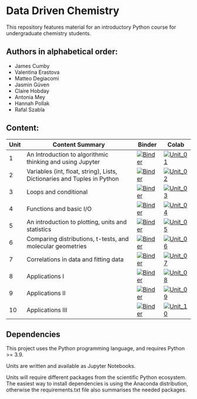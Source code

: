 # Data Driven Chemistry

This repository features material for an introductory Python course for undergraduate chemistry students. 

## Authors in alphabetical order:
- James Cumby
- Valentina Erastova
- Matteo Degiacomi
- Jasmin Güven
- Claire Hobday
- Antonia Mey
- Hannah Pollak
- Rafal Szabla
 

## Content:

| Unit | Content Summary                 | Binder    | Colab    |
|------|---------------------------------|-----------|----------|
| 1    | An Introduction to algorithmic thinking and using Jupyter              |[![Binder](https://mybinder.org/badge_logo.svg)](https://mybinder.org/v2/gh/Edinburgh-Chemistry-Teaching/Data-driven-chemistry/HEAD?labpath=Unit_01%2FUnit_01_problem_solving_I.ipynb)|[![Unit_01](https://colab.research.google.com/assets/colab-badge.svg)](https://colab.research.google.com/github/Edinburgh-Chemistry-Teaching/Data-driven-chemistry/blob/main/Unit_01/Unit_01_problem_solving_I.ipynb) |
| 2    | Variables (int, float, string), Lists, Dictionaries and Tuples in Python|[![Binder](https://mybinder.org/badge_logo.svg)](https://mybinder.org/v2/gh/Edinburgh-Chemistry-Teaching/Data-driven-chemistry/HEAD?labpath=Unit_02%2FUnit_02_variables_I.ipynb) |[![Unit_02](https://colab.research.google.com/assets/colab-badge.svg)](https://colab.research.google.com/github/Edinburgh-Chemistry-Teaching/Data-driven-chemistry/blob/main/Unit_02/Unit_02_variables_I.ipynb) |
| 3    | Loops and conditional                                                  | [![Binder](https://mybinder.org/badge_logo.svg)](https://mybinder.org/v2/gh/Edinburgh-Chemistry-Teaching/Data-driven-chemistry/HEAD?labpath=Unit_03%2FUnit_03_loops_I.ipynb)|[![Unit_03](https://colab.research.google.com/assets/colab-badge.svg)](https://colab.research.google.com/github/Edinburgh-Chemistry-Teaching/Data-driven-chemistry/blob/main/Unit_03/Unit_03_loops_I.ipynb) |  
| 4    | Functions and basic I/O                                       | [![Binder](https://mybinder.org/badge_logo.svg)](https://mybinder.org/v2/gh/Edinburgh-Chemistry-Teaching/Data-driven-chemistry/HEAD?labpath=Unit_04%2FUnit_04_functions_I.ipynb)|[![Unit_04](https://colab.research.google.com/assets/colab-badge.svg)](https://colab.research.google.com/github/Edinburgh-Chemistry-Teaching/Data-driven-chemistry/blob/main/Unit_04/Unit_04_functions_I.ipynb) | 
| 5    | An introduction to plotting, units and statistics                     | [![Binder](https://mybinder.org/badge_logo.svg)](https://mybinder.org/v2/gh/Edinburgh-Chemistry-Teaching/Data-driven-chemistry/HEAD?labpath=Unit_05%2FUnit_05_I_numerical_data.ipynb) |[![Unit_05](https://colab.research.google.com/assets/colab-badge.svg)](https://colab.research.google.com/github/Edinburgh-Chemistry-Teaching/Data-driven-chemistry/blob/main/Unit_05/iUnit_05_I_numerical_data.ipynb) | |
| 6    | Comparing distributions, t-tests, and molecular geometries           | [![Binder](https://mybinder.org/badge_logo.svg)](https://mybinder.org/v2/gh/Edinburgh-Chemistry-Teaching/Data-driven-chemistry/HEAD?labpath=Unit_06%2FUnit_06_statistics_I.ipynb) |[![Unit_06](https://colab.research.google.com/assets/colab-badge.svg)](https://colab.research.google.com/github/Edinburgh-Chemistry-Teaching/Data-driven-chemistry/blob/main/Unit_06/Unit_06_statistics_I.ipynb) | 
| 7    | Correlations in data and fitting data                             | [![Binder](https://mybinder.org/badge_logo.svg)](https://mybinder.org/v2/gh/Edinburgh-Chemistry-Teaching/Data-driven-chemistry/HEAD?labpath=Unit_07%2FUnit_07_fitting_I.ipynb)   |[![Unit_07](https://colab.research.google.com/assets/colab-badge.svg)](https://colab.research.google.com/github/Edinburgh-Chemistry-Teaching/Data-driven-chemistry/blob/main/Unit_07/Unit_07_fitting_I.ipynb) | 
| 8    | Applications I                                                      | [![Binder](https://mybinder.org/badge_logo.svg)](https://mybinder.org/v2/gh/Edinburgh-Chemistry-Teaching/Data-driven-chemistry/HEAD?labpath=Unit_08%2FUnit_08_Applications_I.ipynb)   |[![Unit_08](https://colab.research.google.com/assets/colab-badge.svg)](https://colab.research.google.com/github/Edinburgh-Chemistry-Teaching/Data-driven-chemistry/blob/main/Unit_08/Unit_08_Applications_I.ipynb) |
| 9    | Applications II                                                      | [![Binder](https://mybinder.org/badge_logo.svg)](https://mybinder.org/v2/gh/Edinburgh-Chemistry-Teaching/Data-driven-chemistry/HEAD?labpath=Unit_09%2FUnit_09_applications_II_part_I.ipynb)  |[![Unit_09](https://colab.research.google.com/assets/colab-badge.svg)](https://colab.research.google.com/github/Edinburgh-Chemistry-Teaching/Data-driven-chemistry/blob/main/Unit_09/Unit_09_applications_II_part_I.ipynb) | 
| 10   | Applications III                                                    | [![Binder](https://mybinder.org/badge_logo.svg)](https://mybinder.org/v2/gh/Edinburgh-Chemistry-Teaching/Data-driven-chemistry/HEAD?labpath=Unit_10%2FUnit_10_NMR_application_student.ipynb)   |[![Unit_10](https://colab.research.google.com/assets/colab-badge.svg)](https://colab.research.google.com/github/Edinburgh-Chemistry-Teaching/Data-driven-chemistry/blob/main/Unit_10/Unit_10_NMR_application_student.ipynb) | 

## Dependencies

This project uses the Python programming language, and requires Python >= 3.9.

Units are written and available as Jupyter Notebooks.

Units will require different packages from the scientific Python ecosystem. The easiest way to install dependencies is using the Anaconda distribution, otherwise the requirements.txt file also summarises the needed packages. 
